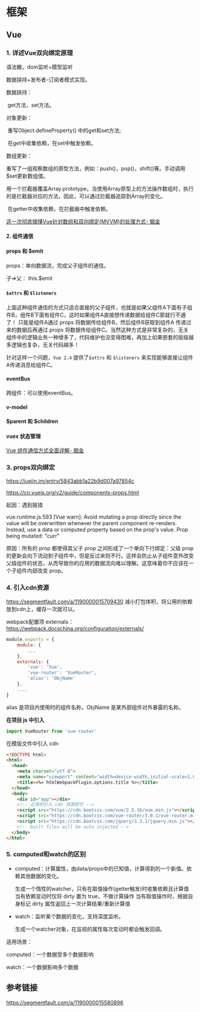 # 框架

## Vue

### 1. 详述Vue双向绑定原理

语法糖，dom监听+模型监听

数据挟持+发布者-订阅者模式实现。

数据挟持：

​	get方法，set方法。

对象更新：

​	重写Object.defineProperty() 中的get和set方法;

​	在get中收集依赖，在set中触发依赖。

数组更新：

​	重写了一组观察数组的原型方法，例如：push()，pop()，shift()等。手动调用$set更新数组值。

​	用一个拦截器覆盖Array.prototype。当使用Array原型上的方法操作数组时，执行的是拦截器对应的方法，因此，可以通过拦截器追踪到Array的变化。

​	在getter中收集依赖，在拦截器中触发依赖。



[这一次彻底搞懂Vue针对数组和双向绑定(MVVM)的处理方式- 掘金](https://juejin.im/post/5af665186fb9a07aa83ecde0)



#### 2. 组件通信

#### props 和 $emit

props：单向数据流，完成父子组件的通信。

子=>父： this.$emit

#### `$attrs` 和 `$listeners`

上面这种组件通信的方式只适合直接的父子组件，也就是如果父组件A下面有子组件B，组件B下面有组件C，这时如果组件A直接想传递数据给组件C那就行不通了！ 只能是组件A通过 props 将数据传给组件B，然后组件B获取到组件A 传递过来的数据后再通过 props 将数据传给组件C。当然这种方式是非常复杂的，无关组件中的逻辑业务一种增多了，代码维护也没变得困难，再加上如果嵌套的层级越多逻辑也复杂，无关代码越多！

针对这样一个问题，`Vue 2.4` 提供了`$attrs` 和 `$listeners` 来实现能够直接让组件A传递消息给组件C。

#### eventBus

跨组件：可以使用eventBus。

#### v-model

#### $parent 和 $children

#### vuex 状态管理



[Vue 组件通信方式全面详解- 掘金](https://juejin.im/post/5c77c4ae518825407505e262)



### 3. props双向绑定

<https://juejin.im/entry/5843abb1a22b9d007a97854c>

<https://cn.vuejs.org/v2/guide/components-props.html>

起因：遇到报错

vue.runtime.js:593 [Vue warn]: Avoid mutating a prop directly since the value will be overwritten whenever the parent component re-renders. Instead, use a data or computed property based on the prop's value. Prop being mutated: "curr"

原因：所有的 prop 都使得其父子 prop 之间形成了一个单向下行绑定：父级 prop 的更新会向下流动到子组件中，但是反过来则不行。这样会防止从子组件意外改变父级组件的状态，从而导致你的应用的数据流向难以理解。这意味着你不应该在一个子组件内部改变 prop。



### 4. 引入cdn资源

https://segmentfault.com/a/1190000015709430
减小打包体积，将公用的依赖放到cdn上，缓存一次就可以。

webpack配置项 externals：https://webpack.docschina.org/configuration/externals/

```js
module.exports = {
    module: {
        ...
    },
    externals: {
        'vue': 'Vue',
        'vue-router': 'VueRouter',
        'alias': 'ObjName'
    },
    ....
}
```

alias 是项目内使用时的组件名称，ObjName 是某外部组件对外暴露的名称。

**在项目 js 中引入**

```js
import VueRouter from 'vue-router'
```

在模版文件中引入 cdn

```html
<!DOCTYPE html>
<html>
  <head>
    <meta charset="utf-8">
    <meta name="viewport" content="width=device-width,initial-scale=1.0">
    <title><%= htmlWebpackPlugin.options.title %></title>
  </head>
  <body>
    <div id="app"></div>
    <!-- 正常的引入 cdn 资源即可 -->
    <script src="https://cdn.bootcss.com/vue/2.5.16/vue.min.js"></script>
    <script src="https://cdn.bootcss.com/vue-router/3.0.1/vue-router.min.js"></script>
    <script src="https://cdn.bootcss.com/jquery/3.3.1/jquery.min.js"></script>
    <!-- built files will be auto injected -->
  </body>
</html>
```



### 5. computed和watch的区别

- computed：计算属性，由data/props中的已知值，计算得到的一个新值。依赖其他数据的变化。

  生成一个惰性的watcher，只有在取值操作(getter触发)时收集依赖且计算值
  当有依赖变动时仅将 dirty 置为 true，不做计算操作
  当有取值操作时，根据自身标记 dirty 属性返回上一次计算结果/重新计算值

- watch：监听某个数据的变化，支持深度监听。

  生成一个watcher对象，在监视的属性每次变动时都会触发回调。

适用场景：

computed：一个数据受多个数据影响

watch：一个数据影响多个数据



## 参考链接

<https://segmentfault.com/a/1190000015580896>

